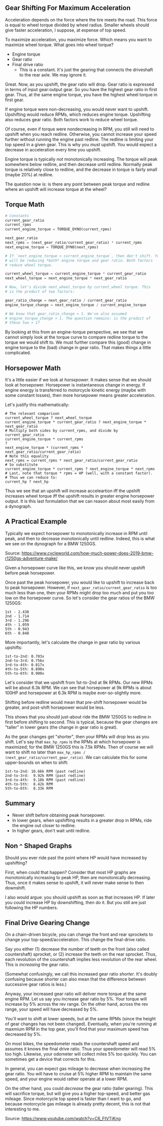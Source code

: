 ## Gear Shifting For Maximum Acceleration

Acceleration depends on the force where the tire meets the road. This
force is equal to wheel torque divided by wheel radius. Smaller wheels
should give faster acceleration, I suppose, at expense of top speed.

To maximize acceleration, you maximize force. Which means you want to
maximize wheel torque. What goes into wheel torque?

- Engine torque
- Gear ratio
- Final drive ratio
  - This is a constant. It's just the gearing that connects the
    driveshaft to the rear axle. We may ignore it.

Great. Now, as you upshift, the gear ratio will drop. Gear ratio is
expressed in terms of input gear:output gear. So you have the highest
gear ratio in first gear. Thus, at the same engine torque, you have the
highest wheel torque in first gear.

If engine torque were non-decreasing, you would never want to upshift.
Upshifting would reduce RPMs, which reduces engine torque. Upshifting
also reduces gear ratio. Both factors work to reduce wheel torque.

Of course, even if torque were nondecreasing in RPM, you still will need
to upshift when you reach redline. Otherwise, you cannot increase your
speed further without running the engine past redline. The redline is
limiting your top speed in a given gear. This is why you _must_ upshift.
You would expect a decrease in acceleration every time you upshift.

Engine torque is typically _not_ monotonically increasing. The torque
will peak somewhere below redline, and then decrease until redline.
Normally peak torque is relatively close to redline, and the decrease in
torque is fairly small (maybe 20%) at redline.

The question now is: is there any point between peak torque and redline
where an upshift will increase torque at the wheel?

## Torque Math

```python
# Constants
current_gear_ratio
current_rpms
current_engine_torque = TORQUE_DYNO(current_rpms)

next_gear_ratio
next_rpms = (next_gear_ratio/current_gear_ratio) * current_rpms
next_engine_torque = TORQUE_DYNO(next_rpms)

# If `next_engine_torque < current_engine_torque`, then don't shift. You
# will be reducing *both* engine torque and gear ratio. Both factors
# reduce wheel torque.

current_wheel_torque = current_engine_torque * current_gear_ratio
next_wheel_torque = next_engine_torque * next_gear_ratio

# Now, let's divide next_wheel_torque by current_wheel torque. This
# is the product of two factors:

gear_ratio_change = next_gear_ratio / current_gear_ratio
engine_torque_change = next_engine_torque / current_engine_torque

# We know that gear_ratio_change < 1. We've also assumed
# engine_torque_change > 1. The question remains: is the product of
# these two > 1?
```

By looking at this from an engine-torque perspective, we see that we
cannot simply look at the torque curve to compare redline torque to the
torque we would shift to. We must further compare this (good) change in
engine torque to the (bad) change in gear ratio. That makes things a
little complicated.

## Horsepower Math

It's a little easier if we look at _horsepower_. It makes sense that we
should look at horsepower. Horsepower is instantaneous change in energy.
If engine energy is transferred to motorcycle kinetic energy (maybe with
some constant losses), then more horsepower means greater acceleration.

Let's justify this mathematically:

```
# The relevant comparison
current_wheel_torque ? next_wheel_torque
current_engine_torque * current_gear_ratio ? next_engine_torque * next_gear_ratio
# Multiply both sides by current_rpms, and divide by current_gear_ratio
current_engine_torque * current_rpms
?
next_engine_torque * (current_rpms * next_gear_ratio/current_gear_ratio)
# Note this equality
next_rpms = current_rpms * next_gear_ratio/current_gear_ratio
# So substitute
current_engine_torque * current_rpms ? next_engine_torque * next_rpms
# Last, note that torque * rpms = HP (well, with a constant factor).
# Thus we can reduce to:
current_hp ? next_hp
```

Thus we see that an upshift will increase acceleartion iff the upshift
increases wheel torque iff the upshift results in greater engine
horsepower output. It is this last formulation that we can reason about
most easily from a dynograph.

## A Practical Example

Typically we expect horsepower to monotonically increase in RPM until
peak, and then to decrease monotonically until redline. Indeed, this is
what we see on the dynograph for a BMW 1250GS.

Source: https://www.cycleworld.com/how-much-power-does-2019-bmw-r1250gs-adventure-make/

Given a horsepower curve like this, we know you should never upshift
before peak horsepower.

Once past the peak horsepower, you would like to upshift to increase
back to peak horsepower. However, if
`next_gear_ratio/current_gear_ratio` is too much less than one, then
your RPMs might drop too much and put you too low on the horsepower
curve. So let's consider the gear ratios of the BMW 1250GS:

```
1st - 2.438
2nd - 1.714
3rd - 1.296
4th - 1.059
5th - 0.943
6th - 0.848
```

More importantly, let's calculate the change in gear ratio by various
upshifts:

```
1st-to-2nd: 0.703x
2nd-to-3rd: 0.756x
3rd-to-4th: 0.817x
4th-to-5th: 0.890x
5th-to-6th: 0.900x
```

Let's consider that we upshift from 1st-to-2nd at 9k RPMs. Our new RPMs
will be about 6.3k RPM. We can see that horsepower at 9k RPMs is about
100HP and horsepower at 6.3k RPM is maybe ever-so-slightly more.

Shifting before redline would mean that pre-shift horsepower would be
greater, and post-shift horsepower would be less.

This shows that you should just-about ride the BMW 1250GS to redline in
first before shifting to second. This is typical, because the gear
changes are "taller" in lower gears (the change in gear ratio is great).

As the gear changes get "shorter", then your RPMs will drop less as you
shift. Let's say that `max_hp_rpms` is the RPMs at which horsepower is
maximized; for the BMW 1250GS this is 7.5k RPMs. Then of course we will
want to shift no later than `max_hp_rpms / (next_gear_ratio/current_gear_ratio)`. We can calculate this for some
upper-bounds on when to shift:

```
1st-to-2nd: 10.66k RPM (past redline)
2nd-to-3rd:  9.92k RPM (past redline)
3rd-to-4th:  9.18k RPM (past redline)
4th-to-5th:  8.42k RPM
5th-to-6th:  8.33k RPM
```

## Summary

- Never shift before obtaining peak horsepower.
- In lower gears, when upshifting results in a greater drop in RPMs,
  ride the engine out closer to redline.
- In higher gears, don't wait until redline.

## Non `^` Shaped Graphs

Should you ever ride past the point where HP would have increased by
upshifting?

First, when could that happen? Consider that most HP graphs are
monotonically increasing to peak HP, then are monotonically decreasing.
Thus, once it makes sense to upshift, it will never make sense to then
downshift.

I also would argue: you should upshift as soon as that increases HP. If
later you could increase HP by downshifting, then do it. But you still
are just following the HP numbers.

## Final Drive Gearing Change

On a chain-driven bicycle, you can change the front and rear sprockets
to change your top-speed/acceleration. This change the final-drive
ratio.

Say you either (1) decrease the number of teeth on the front (also
called countershaft) sprocket, or (2) increase the teeth on the rear
sprocket. Thus, each revolution of the countershaft implies less
revolution of the rear wheel. This is _increasing_ the gear ratio.

(Somewhat confusingly, we call this increased gear ratio _shorter_. It's
doubly confusing because shorter can also mean that the difference
between successive gear ratios is less.)

Anyway, your increased gear ratio will deliver more torque at the same
engine RPM. Let us say you increase gear ratio by 5%. Your torque will
increase by 5% across the rev range. On the other hand, across the rev
range, your speed will have decreased by 5%.

You'll want to shift at lower speeds, but at the same RPMs (since the
height of gear changes has not been changed). Eventually, when you're
running at maxmium RPM in the top gear, you'll find that your maximum
speed has decreased by 5%.

On most bikes, the speedometer reads the countershaft speed and assumes
it knows the final drive ratio. Thus your speedometer will read 5% too
high. Likewise, your odometer will collect miles 5% too quickly. You can
sometimes get a device that corrects for this.

In general, you can expect gas mileage to decrease when increasing the
gear ratio. You will have to cruise at 5% higher RPM to maintain the
same speed, and your engine would rather operate at a lower RPM.

On the other hand, you could _decrease_ the gear ratio (taller gearing).
This will sacrifice torque, but will give you a higher top-speed, and
better gas mileage. Since motorcycle top speed is faster than I want to
go, and because motorcycle gas mileage is already pretty decent, this is
not that interesting to me.

Source: https://www.youtube.com/watch?v=C6_FtVTjKng
